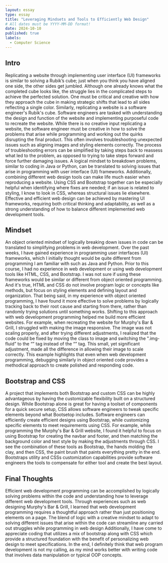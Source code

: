 ```yaml
---
layout: essay
type: essay
title: "Leveraging Mindsets and Tools to Efficiently Web Design"
# All dates must be YYYY-MM-DD format!
date: 2024-10-10
published: true
labels:
  - Computer Science
---
```


## Intro

Replicating a website through implementing user interface (UI) frameworks is similar to solving a Rubik’s cube; just when you think you have aligned one side, the other sides get jumbled. Although one already knows what the completed cube looks like, the struggle lies in the complicated steps to achieve the perfected solution. One must be critical and creative with how they approach the cube in making strategic shifts that lead to all sides reflecting a single color. Similarly, replicating a website is a software engineer's Rubik's cube. Software engineers are tasked with understanding the design and function of the website and implementing purposeful code to recreate the website. While there is no creative input replicating a website, the software engineer must be creative in how to solve the problems that arise while programming and working out the quirks disrupting the final product. This often involves troubleshooting unexpected issues such as aligning images and styling elements correctly. The process of troubleshooting errors can be simplified by taking steps back to reassess what led to the problem, as opposed to trying to take steps forward and force further damaging issues. A logical mindset to breakdown problems, similar to coding in Java or Python, can be translated to solving issues that arise in programming with user interface (UI) frameworks. Additionally, combining different web design tools can make life much easier when reproducing a website. Using CSS and Bootstrap together can be especially helpful when identifying where fixes are needed; if an issue is related to styling, I know to look in CSS, whereas structural issues lie elsewhere. Effective and efficient web design can be achieved by mastering UI frameworks, requiring both critical thinking and adaptability, as well as a strong understanding of how to balance different implemented web development tools. 

## Mindset

An object oriented mindset of logically breaking down issues in code can be translated to simplifying problems in web development. Over the past weeks, I have gained experience in programming user interfaces (UI) frameworks, which I initially thought would be quite different from programming I am familiar with such as Java and Python. Prior to this course, I had no experience in web development or using web development tools like HTML, CSS, and Bootstrap. I was not sure if using these frameworks would be similar or different from object oriented programming. And it's true, HTML and CSS do not involve program logic or concepts like methods, but focus on styling elements and defining layout and organization. That being said, in my experience with object oriented programming, I have found it more effective to solve problems by logically tracking back to their root cause and starting from there, rather than randomly trying solutions until something works. Shifting to this approach with web development programming helped me build more efficient websites. For example, when recreating the website for Murphy's Bar & Grill, I struggled with making the image responsive. The image was not scaling properly, and after trying different adjustments, I realized that the code could be fixed by moving the class to image and switching the ".img-fluid” to the “<picture>” tag instead of the “<img>” tag. This small,  yet significant adjustment, made all the difference in allowing their image to scale correctly. This example highlights that even when web development programming, debugging similarly in object oriented code provides a methodical approach to create polished and responding code. 

## Bootstrap and CSS

A project that implements both Bootstrap and custom CSS can be highly advantageous by having the customizable flexibility built on a structured design. While Bootstrap alone is great for having a toolset of components for a quick secure setup, CSS allows software engineers to tweak specific elements beyond what Bootsetop includes. Software engineers can efficiently create efficient designs using Bootstrap, while customizing specific elements to meet requirements using CSS. For example, while programming the Murphy's Bar & Grill website, I found it helpful to focus on using Bootstrap for creating the navbar and footer, and then matching the background color and text style by making the adjustments through CSS. I see the combination of these tools as Bootstrap, the hands molding the clay, and then CSS, the paint brush that paints everything pretty in the end. Bootstraps utility and CSSs customization capabilities provide software engineers the tools to compensate for either tool and create the best layout.

## Final Thoughts

Efficient web development programming can be accomplished by logically solving problems within the code and understanding how to leverage different web development tools. Through experiences such as web designing Murphy's Bar & Grill, I learned that web development programming requires a thoughtful approach rather than just positioning elements on a page. The blend of logic with a creative mindset to adapt to solving different issues that arise within the code can streamline any carried out struggles while programming in web design Additionally, I have come to appreciate coding that utilizes a mix of bootstrap  along with CSS which provide a structured foundation with the benefit of personalizing web design to meet specifications. In the end, I definitely think that web program development is not my calling, as my mind works better with writing code that involves data manipulation or typical OOP concepts. 
 



